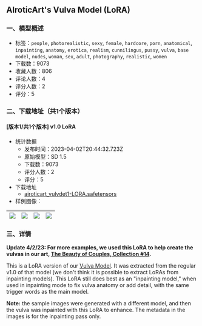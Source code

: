 ## AIroticArt's Vulva Model (LoRA)
### 一、模型概述

- 标签：`people`, `photorealistic`, `sexy`, `female`, `hardcore`, `porn`, `anatomical`, `inpainting`, `anatomy`, `erotica`, `realism`, `cunnilingus`, `pussy`, `vulva`, `base model`, `nudes`, `woman`, `sex`, `adult`, `photography`, `realistic`, `women`
- 下载数：9073
- 收藏人数：806
- 评论人数：4
- 评分人数：2
- 评分：5

### 二、下载地址（共1个版本）

#### [版本1/共1个版本] v1.0 LoRA

- 统计数据
  - 发布时间：2023-04-02T20:44:32.723Z
  - 原始模型：SD 1.5
  - 下载数：9073
  - 评分人数：2
  - 评分：5
- 下载地址
  - [airoticart_vulvdet1-LORA.safetensors](https://civitai.com/api/download/models/17355)
- 样例图像：

| <img src="https://image.civitai.com/xG1nkqKTMzGDvpLrqFT7WA/e1e4d27d-06ab-4f89-c5fb-b2fbbe848400/width=450/176688.jpeg" /> | <img src="https://image.civitai.com/xG1nkqKTMzGDvpLrqFT7WA/2b23927b-a5a6-4728-0333-8b8ad7744400/width=450/176687.jpeg" /> | <img src="https://image.civitai.com/xG1nkqKTMzGDvpLrqFT7WA/de75d6a7-e494-4eb9-c365-ee3a38048300/width=450/176686.jpeg" /> | <img src="https://image.civitai.com/xG1nkqKTMzGDvpLrqFT7WA/7a5c04f6-01c2-433f-f3c1-b97080ba4600/width=450/180838.jpeg" /> |
| ---- | ---- | ---- | ---- |


### 三、详情
<p><strong>Update 4/2/23: For more examples, we used this LoRA to help create the vulvas in our art, </strong><a target="_blank" rel="ugc" href="https://www.reddit.com/user/AIroticArt/comments/129x9ff/the_beauty_of_couples_collection_14_aiassisted/?utm_source=share&amp;utm_medium=web2x&amp;context=3"><strong>The Beauty of Couples, Collection #14</strong></a><strong>.</strong></p><p>This is a LoRA version of our <a target="_blank" rel="ugc" href="https://civitai.com/models/2389">Vulva Model</a>. It was extracted from the regular v1.0 of that model (we don't think it is possible to extract LoRAs from inpainting models). This LoRA still does best as an "inpainting model," when used in inpainting mode to fix vulva anatomy or add detail, with the same trigger words as the main model.</p><p><strong>Note:</strong> the sample images were generated with a different model, and then the vulva was inpainted with this LoRA to enhance. The metadata in the images is for the inpainting pass only.</p>
